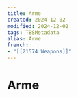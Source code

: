 ```yaml
---
title: Arme
created: 2024-12-02
modified: 2024-12-02
tags: TBSMetadata
alias: Arme
french:
- "[[21574 Weapons]]"
---
```

# Arme
